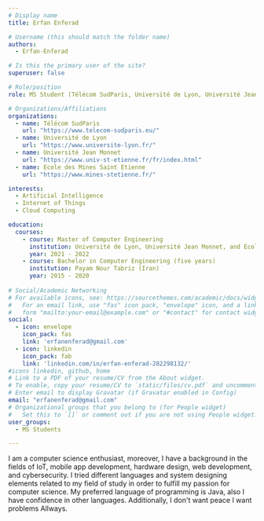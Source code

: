 ```yaml
---
# Display name
title: Erfan Enferad

# Username (this should match the folder name)
authors:
  - Erfan-Enferad

# Is this the primary user of the site?
superuser: false

# Role/position
role: MS Student (Télécom SudParis, Université de Lyon, Université Jean Monnet, and Ecole des Mines Saint Etienne)

# Organizations/Affiliations
organizations:
  - name: Télécom SudParis
    url: "https://www.telecom-sudparis.eu/"
  - name: Université de Lyon
    url: "https://www.universite-lyon.fr/"
  - name: Université Jean Monnet
    url: "https://www.univ-st-etienne.fr/fr/index.html"
  - name: Ecole des Mines Saint Etienne
    url: "https://www.mines-stetienne.fr/"

interests:
  - Artificial Intelligence
  - Internet of Things
  - Cloud Computing

education:
  courses:
    - course: Master of Computer Engineering
      institution: Université de Lyon, Université Jean Monnet, and Ecole des Mines Saint Etienne
      year: 2021 - 2022
    - course: Bachelor in Computer Engineering (five years)
      institution: Payam Nour Tabriz (Iran)
      year: 2015 - 2020
    
# Social/Academic Networking
# For available icons, see: https://sourcethemes.com/academic/docs/widgets/#icons
#   For an email link, use "fas" icon pack, "envelope" icon, and a link in the
#   form "mailto:your-email@example.com" or "#contact" for contact widget.
social:
  - icon: envelope
    icon_pack: fas
    link: 'erfanenferad@gmail.com'
  - icon: linkedin
    icon_pack: fab
    link: 'linkedin.com/in/erfan-enferad-282298132/'
#icons linkedin, github, home
# Link to a PDF of your resume/CV from the About widget.
# To enable, copy your resume/CV to `static/files/cv.pdf` and uncomment the lines below.
# Enter email to display Gravatar (if Gravatar enabled in Config)
email: "erfanenferad@gmail.com"
# Organizational groups that you belong to (for People widget)
#   Set this to `[]` or comment out if you are not using People widget.
user_groups:
  - MS Students

---
```


I am a computer science enthusiast, moreover, I have a background in the fields of IoT, mobile app development, hardware design, web development, and cybersecurity.
I tried different languages and system designing elements related to my field of study in order to fulfill my passion for computer science.
My preferred language of programming is Java, also I have confidence in other languages.
Additionally, I don't want peace I want problems Allways.